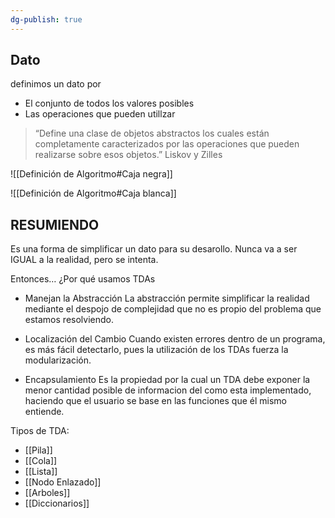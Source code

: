 ```yaml
---
dg-publish: true
---
```

## Dato
definimos un dato por
- El conjunto de todos los valores posibles
- Las operaciones que pueden utillzar

>“Define una clase de objetos abstractos los cuales están completamente caracterizados por las operaciones que pueden realizarse sobre esos objetos.”
>Liskov y Zilles

![[Definición de Algoritmo#Caja negra]]

![[Definición de Algoritmo#Caja blanca]]
 

## RESUMIENDO
Es una forma de simplificar un dato para su desarollo.  Nunca va a ser IGUAL a la realidad, pero se intenta.

Entonces… ¿Por qué usamos TDAs
- Manejan la Abstracción 
La abstracción permite simplificar la realidad mediante el despojo de complejidad que no es propio del problema que estamos resolviendo.


- Localización del Cambio 
Cuando existen errores dentro de un programa, es más fácil detectarlo, pues la utilización de los TDAs fuerza la modularización. 


- Encapsulamiento 
Es la propiedad por la cual un TDA debe exponer la menor cantidad posible de informacion del como esta implementado, haciendo que el usuario se base en las funciones que él mismo entiende.

Tipos de TDA: 
- [[Pila]]
- [[Cola]]
- [[Lista]]
- [[Nodo Enlazado]]
- [[Arboles]]
- [[Diccionarios]]